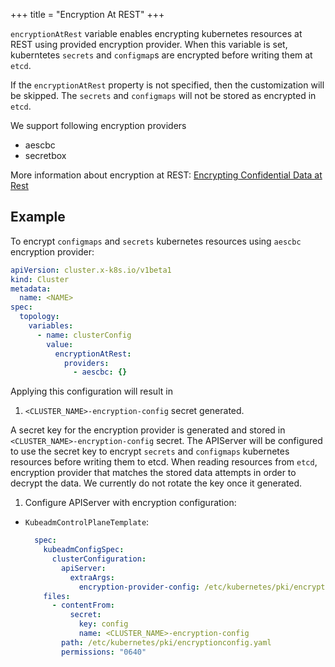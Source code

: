 +++
title = "Encryption At REST"
+++

`encryptionAtRest` variable enables encrypting kubernetes resources at REST using provided encryption provider.
When this variable is set, kuberntetes `secrets` and `configmap`s are encrypted before writing them at `etcd`.

If the `encryptionAtRest` property is not specified, then
the customization will be skipped. The `secrets` and `configmaps` will not be stored as encrypted in `etcd`.

We support following encryption providers

- aescbc
- secretbox

More information about encryption at REST: [Encrypting Confidential Data at Rest
](https://kubernetes.io/docs/tasks/administer-cluster/encrypt-data/)

## Example

To encrypt `configmaps` and `secrets` kubernetes resources using `aescbc` encryption provider:

```yaml
apiVersion: cluster.x-k8s.io/v1beta1
kind: Cluster
metadata:
  name: <NAME>
spec:
  topology:
    variables:
      - name: clusterConfig
        value:
          encryptionAtRest:
            providers:
              - aescbc: {}
```

Applying this configuration will result in

1. `<CLUSTER_NAME>-encryption-config` secret generated.

  A secret key for the encryption provider is generated and stored in `<CLUSTER_NAME>-encryption-config` secret.
  The APIServer will be configured to use the secret key to encrypt `secrets` and
   `configmaps` kubernetes resources before writing them to etcd.
  When reading resources from `etcd`, encryption provider that matches the stored data attempts in order to decrypt the data.
  We currently do not rotate the key once it generated.

1. Configure APIServer with encryption configuration:

- `KubeadmControlPlaneTemplate`:

  ```yaml
    spec:
      kubeadmConfigSpec:
        clusterConfiguration:
          apiServer:
            extraArgs:
              encryption-provider-config: /etc/kubernetes/pki/encryptionconfig.yaml
      files:
        - contentFrom:
            secret:
              key: config
              name: <CLUSTER_NAME>-encryption-config
          path: /etc/kubernetes/pki/encryptionconfig.yaml
          permissions: "0640"
  ```
